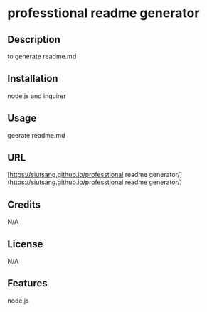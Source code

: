 
  # professtional readme generator
  
  ## Description
  to generate readme.md

  ## Installation
  node.js and inquirer

  ## Usage
  geerate readme.md

  ## URL
  [https://siutsang.github.io/professtional readme generator/](https://siutsang.github.io/professtional readme generator/)

  ## Credits
  N/A

  ## License
  N/A

  ## Features
  node.js

